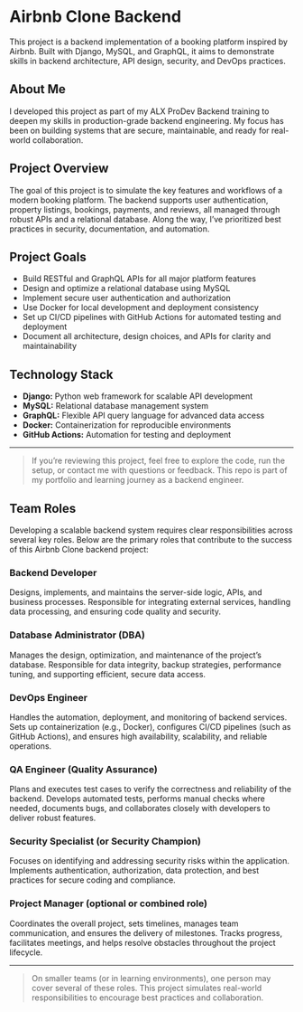 # Airbnb Clone Backend

This project is a backend implementation of a booking platform inspired by Airbnb. Built with Django, MySQL, and GraphQL, it aims to demonstrate skills in backend architecture, API design, security, and DevOps practices.

## About Me

I developed this project as part of my ALX ProDev Backend training to deepen my skills in production-grade backend engineering. My focus has been on building systems that are secure, maintainable, and ready for real-world collaboration.

## Project Overview

The goal of this project is to simulate the key features and workflows of a modern booking platform. The backend supports user authentication, property listings, bookings, payments, and reviews, all managed through robust APIs and a relational database. Along the way, I’ve prioritized best practices in security, documentation, and automation.

## Project Goals

- Build RESTful and GraphQL APIs for all major platform features
- Design and optimize a relational database using MySQL
- Implement secure user authentication and authorization
- Use Docker for local development and deployment consistency
- Set up CI/CD pipelines with GitHub Actions for automated testing and deployment
- Document all architecture, design choices, and APIs for clarity and maintainability

## Technology Stack

- **Django:** Python web framework for scalable API development
- **MySQL:** Relational database management system
- **GraphQL:** Flexible API query language for advanced data access
- **Docker:** Containerization for reproducible environments
- **GitHub Actions:** Automation for testing and deployment

---

> If you’re reviewing this project, feel free to explore the code, run the setup, or contact me with questions or feedback. This repo is part of my portfolio and learning journey as a backend engineer.

## Team Roles

Developing a scalable backend system requires clear responsibilities across several key roles. Below are the primary roles that contribute to the success of this Airbnb Clone backend project:

### Backend Developer
Designs, implements, and maintains the server-side logic, APIs, and business processes. Responsible for integrating external services, handling data processing, and ensuring code quality and security.

### Database Administrator (DBA)
Manages the design, optimization, and maintenance of the project’s database. Responsible for data integrity, backup strategies, performance tuning, and supporting efficient, secure data access.

### DevOps Engineer
Handles the automation, deployment, and monitoring of backend services. Sets up containerization (e.g., Docker), configures CI/CD pipelines (such as GitHub Actions), and ensures high availability, scalability, and reliable operations.

### QA Engineer (Quality Assurance)
Plans and executes test cases to verify the correctness and reliability of the backend. Develops automated tests, performs manual checks where needed, documents bugs, and collaborates closely with developers to deliver robust features.

### Security Specialist (or Security Champion)
Focuses on identifying and addressing security risks within the application. Implements authentication, authorization, data protection, and best practices for secure coding and compliance.

### Project Manager (optional or combined role)
Coordinates the overall project, sets timelines, manages team communication, and ensures the delivery of milestones. Tracks progress, facilitates meetings, and helps resolve obstacles throughout the project lifecycle.

---

> On smaller teams (or in learning environments), one person may cover several of these roles. This project simulates real-world responsibilities to encourage best practices and collaboration.
